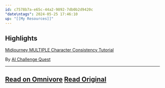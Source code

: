 ```yaml
---
id: c7578b7a-e65c-44a2-9892-7db0b2d9420c
"date\ntags": 2024-05-25 17:46:10
up: "[[My Resources]]"
---
```


## Highlights


[Midjourney MULTIPLE Character Consistency Tutorial](https://www.youtube.com/watch?v=R9cbBS4Qyy8)

By [AI Challenge Quest](https://www.youtube.com/@AIChallengeQuest)


---
[Read on Omnivore](https://omnivore.app/me/https-www-youtube-com-watch-v-r-9-cb-bs-4-qyy-8-18fb067e212)
[Read Original](https://www.youtube.com/watch?v=R9cbBS4Qyy8)
---